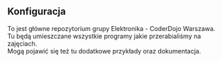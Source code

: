 ## Konfiguracja
To jest główne repozytorium grupy Elektronika - CoderDojo Warszawa. <BR>
Tu będą umieszczane wszystkie programy jakie przerabialiśmy na zajęciach. <BR>
Mogą pojawić się też tu dodatkowe przykłady oraz dokumentacja.
